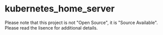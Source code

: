 # kubernetes_home_server

Please note that this project is not "Open Source", it is "Source Available". Please read the lisence for additional details.